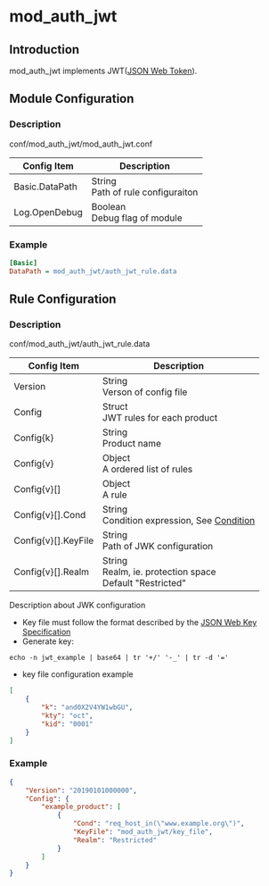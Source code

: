 # mod_auth_jwt

## Introduction 

mod_auth_jwt implements JWT([JSON Web Token](https://tools.ietf.org/html/rfc7519)).

## Module Configuration

### Description
conf/mod_auth_jwt/mod_auth_jwt.conf

| Config Item | Description                             |
| ----------- | --------------------------------------- |
| Basic.DataPath | String<br>Path of rule configuraiton |
| Log.OpenDebug | Boolean<br>Debug flag of module |

### Example

```ini
[Basic]
DataPath = mod_auth_jwt/auth_jwt_rule.data
```

## Rule Configuration

### Description
conf/mod_auth_jwt/auth_jwt_rule.data

| Config Item | Description                                                  |
| ----------- | ------------------------------------------------------------ |
| Version     | String<br>Verson of config file |
| Config      | Struct<br>JWT rules for each product |
| Config{k}   | String<br>Product name |
| Config{v}   | Object<br>A ordered list of rules |
| Config{v}[] | Object<br>A rule |
| Config{v}[].Cond | String<br>Condition expression, See [Condition](../../condition/condition_grammar.md) |
| Config{v}[].KeyFile | String<br>Path of JWK configuration |
| Config{v}[].Realm | String<br>Realm, ie. protection space<br>Default "Restricted" |

Description about JWK configuration

* Key file must follow the format described by the [JSON Web Key Specification](https://tools.ietf.org/html/rfc7517)
* Generate key:

```
echo -n jwt_example | base64 | tr '+/' '-_' | tr -d '='
```

* key file configuration example

```json
[
    {
        "k": "and0X2V4YW1wbGU",
        "kty": "oct",
        "kid": "0001"
    }
]
```

### Example

```json
{
    "Version": "20190101000000",
    "Config": {
        "example_product": [
            {
                "Cond": "req_host_in(\"www.example.org\")",
                "KeyFile": "mod_auth_jwt/key_file",
                "Realm": "Restricted"
            }
        ]
    }
}
```
